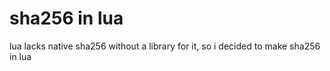 # sha256 in lua
lua lacks native sha256 without a library for it, so i decided to make sha256 in lua
